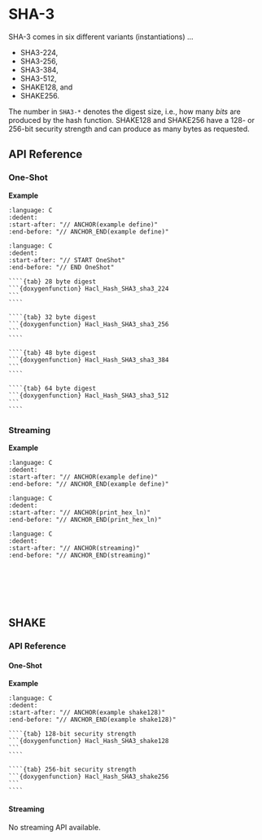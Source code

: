 # SHA-3

SHA-3 comes in six different variants (instantiations) ...

* SHA3-224,
* SHA3-256,	
* SHA3-384,
* SHA3-512,
* SHAKE128, and
* SHAKE256.

The number in `SHA3-*` denotes the digest size, i.e., how many *bits* are produced by the hash function.
SHAKE128 and SHAKE256 have a 128- or 256-bit security strength and can produce as many bytes as requested.

## API Reference

### One-Shot

**Example**

```{literalinclude} ../../../../tests/sha3.cc
:language: C
:dedent:
:start-after: "// ANCHOR(example define)"
:end-before: "// ANCHOR_END(example define)"
```

```{literalinclude} ../../../../tests/sha3.cc
:language: C
:dedent:
:start-after: "// START OneShot"
:end-before: "// END OneShot"
```

`````{tabs}
````{tab} 28 byte digest
```{doxygenfunction} Hacl_Hash_SHA3_sha3_224
```
````

````{tab} 32 byte digest
```{doxygenfunction} Hacl_Hash_SHA3_sha3_256
```
````

````{tab} 48 byte digest
```{doxygenfunction} Hacl_Hash_SHA3_sha3_384
```
````

````{tab} 64 byte digest
```{doxygenfunction} Hacl_Hash_SHA3_sha3_512
```
````
`````

### Streaming

**Example**

```{literalinclude} ../../../../tests/sha3.cc
:language: C
:dedent:
:start-after: "// ANCHOR(example define)"
:end-before: "// ANCHOR_END(example define)"
```

```{literalinclude} ../../../../tests/util.h
:language: C
:dedent:
:start-after: "// ANCHOR(print_hex_ln)"
:end-before: "// ANCHOR_END(print_hex_ln)"
```

```{literalinclude} ../../../../tests/sha3.cc
:language: C
:dedent:
:start-after: "// ANCHOR(streaming)"
:end-before: "// ANCHOR_END(streaming)"
```

```{doxygentypedef} Hacl_Hash_SHA3_state_t
```

```{doxygenfunction} Hacl_Hash_SHA3_malloc
```

```{doxygenfunction} Hacl_Hash_SHA3_update
```

```{doxygenfunction} Hacl_Hash_SHA3_digest
```

```{doxygenfunction} Hacl_Hash_SHA3_reset
```

```{doxygenfunction} Hacl_Hash_SHA3_free
```

## SHAKE

### API Reference

#### One-Shot

**Example**

```{literalinclude} ../../../../tests/sha3.cc
:language: C
:dedent:
:start-after: "// ANCHOR(example shake128)"
:end-before: "// ANCHOR_END(example shake128)"
```

`````{tabs}
````{tab} 128-bit security strength
```{doxygenfunction} Hacl_Hash_SHA3_shake128
```
````

````{tab} 256-bit security strength
```{doxygenfunction} Hacl_Hash_SHA3_shake256
```
````
`````

#### Streaming

No streaming API available.

